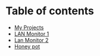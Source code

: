 # Table of contents

* [My Projects](README.md)
* [LAN Monitor 1](lan-monitor-1.md)
* [Lan Monitor 2](lan-monitor-2.md)
* [Honey pot](honey-pot.md)
